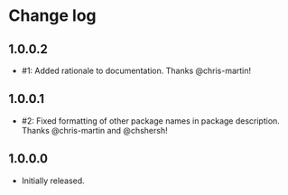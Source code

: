 # Change log

## 1.0.0.2

- #1: Added rationale to documentation. Thanks @chris-martin!

## 1.0.0.1

- #2: Fixed formatting of other package names in package description. Thanks
  @chris-martin and @chshersh!

## 1.0.0.0

- Initially released.
